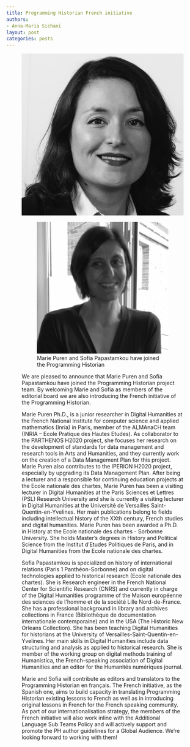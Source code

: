 ```yaml
---
title: Programming Historian French initiative 
authors:
- Anna-Maria Sichani
layout: post
categories: posts
---
```


<p><figure><img src="/avatars/Marie-Puren.png" alt=""/><figcaption>
<figure><img src="/avatars/Sofia-Papastamkou.png" alt=""/><figcaption>
Marie Puren and Sofia Papastamkou have joined the Programming Historian</figcaption></figure>
</p>


We are pleased to announce that Marie Puren and Sofia Papastamkou have joined the Programming Historian project team. By welcoming Marie and Sofia as members of the editorial board we are also introducing the French initiative of the Programming Historian. 

Marie Puren Ph.D., is a junior researcher in Digital Humanities at the French National Institute for computer science and applied mathematics (Inria) in Paris, member of the ALMAnaCH team (INRIA – Ecole Pratique des Hautes Etudes). As collaborator to the PARTHENOS H2020 project, she focuses her research on the development of standards for data management and research tools in Arts and Humanities, and they currently work on the creation of a Data Management Plan for this project. Marie Puren also contributes to the IPERION H2020 project, especially by upgrading its Data Management Plan.
After being a lecturer and a responsible for continuing education projects at the Ecole nationale des chartes, Marie Puren has been a visiting lecturer in Digital Humanities at the Paris Sciences et Lettres (PSL) Research University and she is currently a visiting lecturer in Digital Humanities at the Université de Versailles Saint-Quentin-en-Yvelines. Her main publications belong to fields including intellectual history of the XXth century, French studies and digital humanities. Marie Puren has been awarded a Ph.D. in History at the Ecole nationale des chartes - Sorbonne University. She holds Master’s degrees in History and Political Science from the Institut d’Etudes Politiques de Paris, and in Digital Humanities from the Ecole nationale des chartes.


Sofia Papastamkou is specialized on history of international relations (Paris 1 Panthéon-Sorbonne) and on digital technologies applied to historical research (Ecole nationale des chartes). She is Research engineer in the French National Center for Scientific Research (CNRS) and currently in charge of the Digital Humanities programme of the Maison européenne des sciences de l'homme et de la société Lille Nord-de-France. She has a professional background in library and archives collections in France (Bibliothèque de documentation internationale contemporaine) and in the USA (The Historic New Orleans Collection). She has been teaching Digital Humanities for historians at the University of Versailles-Saint-Quentin-en-Yvelines. 
Her main skills in Digital Humanities include data structuring and analysis as applied to historical research. She is member of the working group on digital methods training of Humanistica, the French-speaking association of Digital Humanities and an editor for the Humanités numériques journal.     


Marie and Sofia will contribute as editors and translators to the Programming Historian en français. The French initiative, as the Spanish one, aims to build capacity in translating Programming Historian existing lessons to French as well as in introducing original lessons in French for the French speaking community. As part of our internationalisation strategy, the members of the French initiative will also work inline with the Additional Language Sub Teams Policy and will actively support and promote the PH author guidelines for a Global Audience.
We’re looking forward to working with them!
